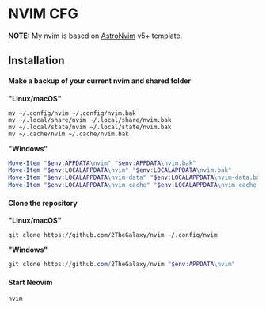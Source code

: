 # NVIM CFG

**NOTE:** My nvim is based on [AstroNvim](https://github.com/AstroNvim/AstroNvim) v5+ template.

## Installation

#### Make a backup of your current nvim and shared folder

**"Linux/macOS"**
```shell
mv ~/.config/nvim ~/.config/nvim.bak
mv ~/.local/share/nvim ~/.local/share/nvim.bak
mv ~/.local/state/nvim ~/.local/state/nvim.bak
mv ~/.cache/nvim ~/.cache/nvim.bak
```

**"Windows"**
```powershell
Move-Item "$env:APPDATA\nvim" "$env:APPDATA\nvim.bak"
Move-Item "$env:LOCALAPPDATA\nvim" "$env:LOCALAPPDATA\nvim.bak"
Move-Item "$env:LOCALAPPDATA\nvim-data" "$env:LOCALAPPDATA\nvim-data.bak"
Move-Item "$env:LOCALAPPDATA\nvim-cache" "$env:LOCALAPPDATA\nvim-cache.bak"
```

#### Clone the repository

**"Linux/macOS"**
```shell
git clone https://github.com/2TheGalaxy/nvim ~/.config/nvim
```

**"Windows"**
```powershell
git clone https://github.com/2TheGalaxy/nvim "$env:APPDATA\nvim"
```

#### Start Neovim

```shell
nvim
```
